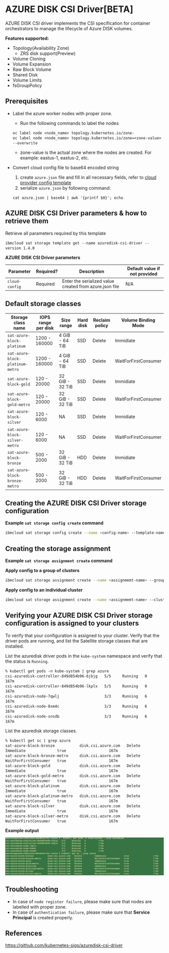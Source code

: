 # AZURE DISK CSI Driver[BETA]

AZURE DISK CSI driver implements the CSI specification for container orchestrators to manage the lifecycle of Azure DISK volumes.

**Features supported:**
- Topology(Availability Zone)
    - ZRS disk support(Preview)
- Volume Cloning
- Volume Expansion
- Raw Block Volume
- Shared Disk
- Volume Limits
- fsGroupPolicy

## Prerequisites
- Label the azure worker nodes with proper zone.
    - Run the following commands to label the nodes

    ```
    oc label node <node_name> topology.kubernetes.io/zone-
    oc label node <node_name> topology.kubernetes.io/zone=<zone-value> --overwrite
    ```
    - zone-value is the actual zone where the nodes are created. For example: eastus-1, eastus-2, etc.
- Convert cloud config file to base64 encoded string
    1. create `azure.json` file and fill in all necessary fields, refer to [cloud provider config template](https://github.com/kubernetes-sigs/azuredisk-csi-driver/blob/master/deploy/example/azure.json)
    2. serialize `azure.json` by following command:

    ```
    cat azure.json | base64 | awk '{printf $0}'; echo
    ```


## AZURE DISK CSI Driver parameters & how to retrieve them

Retrieve all parameters required by this template
```
ibmcloud sat storage template get --name azuredisk-csi-driver --version 1.4.0
```

**AZURE DISK CSI Driver parameters**

| Parameter | Required? | Description | Default value if not provided |
| --- | --- | --- | --- |
| `cloud-config` | Required | Enter the serialized value created from azure.json file | N/A |


## Default storage classes

| Storage class name | IOPS range per disk | Size range | Hard disk | Reclaim policy | Volume Binding Mode |
| --- | --- | --- | --- | --- | --- |
| `sat-azure-block-platinum` |  1200 - 160000 | 4 GiB - 64 TiB | SSD | Delete | Immidiate |
| `sat-azure-block-platinum-metro`  | 1200 - 160000 | 4 GiB - 64 TiB | SSD | Delete | WaitForFirstConsumer |
| `sat-azure-block-gold` | 120 - 20000 | 32 GiB - 32 TiB | SSD | Delete | Immidiate |
| `sat-azure-block-gold-metro` | 120 - 20000 | 32 GiB - 32 TiB | SSD | Delete | WaitForFirstConsumer |
| `sat-azure-block-silver`  | 120 - 6000 | NA | SSD | Delete | Immidiate |
| `sat-azure-block-silver-metro` | 120 - 6000 | NA | SSD | Delete | WaitForFirstConsumer |
| `sat-azure-block-bronze`  | 500 - 2000 | 32 GiB - 32 TiB | HDD | Delete | Immidiate |
| `sat-azure-block-bronze-metro` | 500 - 2000 | 32 GiB - 32 TiB | HDD | Delete | WaitForFirstConsumer |



## Creating the AZURE DISK CSI Driver storage configuration

**Example `sat storage config create` command**

```sh
ibmcloud sat storage config create --name <config-name> --template-name azuredisk-csi-driver --template-version 1.4.0 --location <location> -p "cloud-config=<erialized value created from azure.json file>"
```

## Creating the storage assignment

**Example `sat storage assignment create` command**

**Apply config to a group of clusters**
```sh
ibmcloud sat storage assignment create --name <assignmemt-name> --group <cluster-group> --config <config-name>
```
**Apply config to an individual cluster**
```sh
ibmcloud sat storage assignment create --name <assignmemt-name> --cluster <cluster-id> --config <config-name>
```
## Verifying your AZURE DISK CSI Driver storage configuration is assigned to your clusters

To verify that your configuration is assigned to your cluster. Verify that the driver pods are running, and list the Satellite storage classes that are installed.

List the azuredisk driver pods in the `kube-system` namespace and verify that the status is `Running`.

```
% kubectl get pods -n kube-system | grep azure
csi-azuredisk-controller-849d854b96-6jbjg   5/5     Running   0          167m
csi-azuredisk-controller-849d854b96-lkplx   5/5     Running   0          167m
csi-azuredisk-node-7qwlj                    3/3     Running   6          167m
csi-azuredisk-node-8xm4c                    3/3     Running   6          167m
csi-azuredisk-node-snsdb                    3/3     Running   6          167m
```

List the azuredisk storage classes.

```
% kubectl get sc | grep azure
sat-azure-block-bronze           disk.csi.azure.com   Delete          Immediate              true                   167m
sat-azure-block-bronze-metro     disk.csi.azure.com   Delete          WaitForFirstConsumer   true                   167m
sat-azure-block-gold             disk.csi.azure.com   Delete          Immediate              true                   167m
sat-azure-block-gold-metro       disk.csi.azure.com   Delete          WaitForFirstConsumer   true                   167m
sat-azure-block-platinum         disk.csi.azure.com   Delete          Immediate              true                   167m
sat-azure-block-platinum-metro   disk.csi.azure.com   Delete          WaitForFirstConsumer   true                   167m
sat-azure-block-silver           disk.csi.azure.com   Delete          Immediate              true                   167m
sat-azure-block-silver-metro     disk.csi.azure.com   Delete          WaitForFirstConsumer   true                   167m
```

**Example output**

![Example Output](./images/output.png)

## Troubleshooting
- In case of `node register failure`, please make sure that nodes are labelled with proper zone.
- In case of `authentication failure`, please make sure that **Service Principal** is created properly.

## References
https://github.com/kubernetes-sigs/azuredisk-csi-driver
